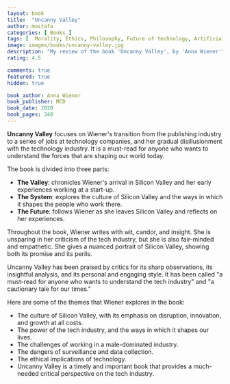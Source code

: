 ```yaml
---
layout: book
title:  "Uncanny Valley"
author: mostafa
categories: [ Books ]
tags: [  Morality, Ethics, Philosophy, Future of technology, Artificial life, Virtual reality, Augmented reality]
image: images/books/uncanny-valley.jpg
description: "My review of the book 'Uncanny Valley', by 'Anna Wiener'"
rating: 4.5

comments: true
featured: true
hidden: true

book_author: Anna Wiener
book_publisher: MCD
book_date: 2020
book_pages: 240
---
```


**Uncanny Valley** focuses on Wiener's transition from the publishing industry to a series of jobs at technology companies, and her gradual disillusionment with the technology industry. It is a must-read for anyone who wants to understand the forces that are shaping our world today.

The book is divided into three parts:

- **The Valley**: chronicles Wiener's arrival in Silicon Valley and her early experiences working at a start-up.
- **The System**: explores the culture of Silicon Valley and the ways in which it shapes the people who work there.
- **The Future**: follows Wiener as she leaves Silicon Valley and reflects on her experiences.

Throughout the book, Wiener writes with wit, candor, and insight. She is unsparing in her criticism of the tech industry, but she is also fair-minded and empathetic. She gives a nuanced portrait of Silicon Valley, showing both its promise and its perils.

Uncanny Valley has been praised by critics for its sharp observations, its insightful analysis, and its personal and engaging style. It has been called "a must-read for anyone who wants to understand the tech industry" and "a cautionary tale for our times."

Here are some of the themes that Wiener explores in the book:

- The culture of Silicon Valley, with its emphasis on disruption, innovation, and growth at all costs.
- The power of the tech industry, and the ways in which it shapes our lives.
- The challenges of working in a male-dominated industry.
- The dangers of surveillance and data collection.
- The ethical implications of technology.
- Uncanny Valley is a timely and important book that provides a much-needed critical perspective on the tech industry.
